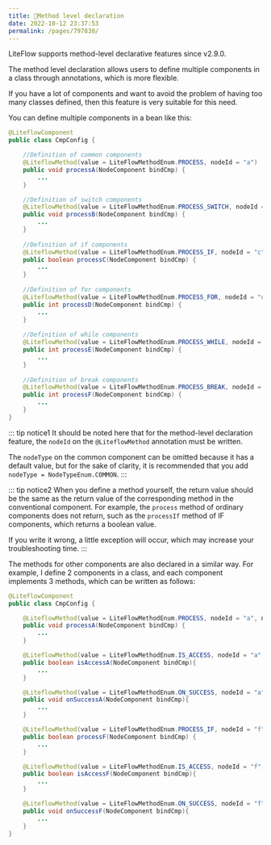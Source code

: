 ```yaml
---
title: 🥥Method level declaration
date: 2022-10-12 23:37:53
permalink: /pages/797830/
---
```


LiteFlow supports method-level declarative features since v2.9.0.

The method level declaration allows users to define multiple components in a class through annotations, which is more flexible.

If you have a lot of components and want to avoid the problem of having too many classes defined, then this feature is very suitable for this need.

You can define multiple components in a bean like this:

```java
@LiteflowComponent
public class CmpConfig {

    //Definition of common components
    @LiteflowMethod(value = LiteFlowMethodEnum.PROCESS, nodeId = "a")
    public void processA(NodeComponent bindCmp) {
        ...
    }

    //Definition of switch components
    @LiteflowMethod(value = LiteFlowMethodEnum.PROCESS_SWITCH, nodeId = "b", nodeType = NodeTypeEnum.SWITCH)
    public void processB(NodeComponent bindCmp) {
        ...
    }
    
    //Definition of if components
    @LiteflowMethod(value = LiteFlowMethodEnum.PROCESS_IF, nodeId = "c", nodeType = NodeTypeEnum.IF)
    public boolean processC(NodeComponent bindCmp) {
        ...
    }
    
    //Definition of for components
    @LiteflowMethod(value = LiteFlowMethodEnum.PROCESS_FOR, nodeId = "d", nodeType = NodeTypeEnum.FOR)
    public int processD(NodeComponent bindCmp) {
        ...
    }
    
    //Definition of while components
    @LiteflowMethod(value = LiteFlowMethodEnum.PROCESS_WHILE, nodeId = "e", nodeType = NodeTypeEnum.WHILE)
    public int processE(NodeComponent bindCmp) {
        ...
    }
    
    //Definition of break components
    @LiteflowMethod(value = LiteFlowMethodEnum.PROCESS_BREAK, nodeId = "f", nodeType = NodeTypeEnum.BREAK)
    public int processF(NodeComponent bindCmp) {
        ...
    }
}
```

::: tip notice1
It should be noted here that for the method-level declaration feature, the `nodeId` on the `@LiteflowMethod` annotation must be written.

The `nodeType` on the common component can be omitted because it has a default value, but for the sake of clarity, it is recommended that you add `nodeType = NodeTypeEnum.COMMON`.
:::

::: tip notice2
When you define a method yourself, the return value should be the same as the return value of the corresponding method in the conventional component. For example, the `process` method of ordinary components does not return, such as the `processIf` method of IF components, which returns a boolean value.

If you write it wrong, a little exception will occur, which may increase your troubleshooting time.
:::

The methods for other components are also declared in a similar way. For example, I define 2 components in a class, and each component implements 3 methods, which can be written as follows:

```java
@LiteflowComponent
public class CmpConfig {

    @LiteflowMethod(value = LiteFlowMethodEnum.PROCESS, nodeId = "a", nodeType = NodeTypeEnum.COMMON)
    public void processA(NodeComponent bindCmp) {
        ...
    }

    @LiteflowMethod(value = LiteFlowMethodEnum.IS_ACCESS, nodeId = "a", nodeType = NodeTypeEnum.COMMON)
    public boolean isAccessA(NodeComponent bindCmp){
        ...
    }

    @LiteflowMethod(value = LiteFlowMethodEnum.ON_SUCCESS, nodeId = "a", nodeType = NodeTypeEnum.COMMON)
    public void onSuccessA(NodeComponent bindCmp){
        ...
    }

    @LiteflowMethod(value = LiteFlowMethodEnum.PROCESS_IF, nodeId = "f", nodeType = NodeTypeEnum.IF)
    public boolean processF(NodeComponent bindCmp) {
        ...
    }

    @LiteflowMethod(value = LiteFlowMethodEnum.IS_ACCESS, nodeId = "f", nodeType = NodeTypeEnum.IF)
    public boolean isAccessF(NodeComponent bindCmp){
        ...
    }

    @LiteflowMethod(value = LiteFlowMethodEnum.ON_SUCCESS, nodeId = "f", nodeType = NodeTypeEnum.IF)
    public void onSuccessF(NodeComponent bindCmp){
        ...
    }
}
```